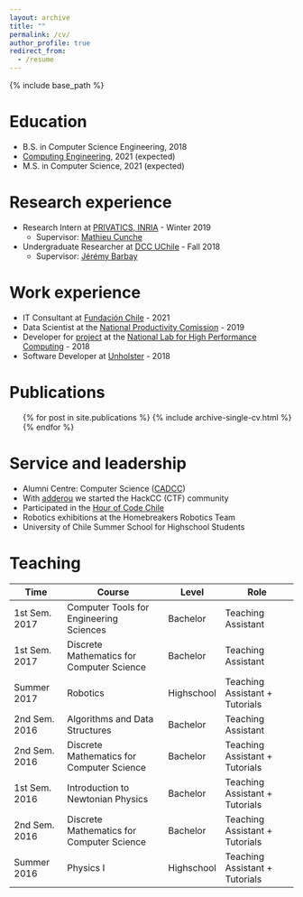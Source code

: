 ```yaml
---
layout: archive
title: ""
permalink: /cv/
author_profile: true
redirect_from:
  - /resume
---
```


{% include base_path %}

Education
======
* B.S. in Computer Science Engineering, 2018
* [Computing Engineering](https://en.wikipedia.org/wiki/Engineer's_degree#Chile), 2021 (expected)
* M.S. in Computer Science, 2021 (expected)

Research experience
======
* Research Intern at [PRIVATICS, INRIA](https://team.inria.fr/privatics/) - Winter 2019
  * Supervisor: [Mathieu Cunche](https://perso.citi-lab.fr/mcunche/index.html)
* Undergraduate Researcher at [DCC UChile](http://ingenieria.uchile.cl/english) - Fall 2018
  * Supervisor: [Jérémy Barbay](https://users.dcc.uchile.cl/~jbarbay/)

Work experience
======
* IT Consultant at [Fundación Chile](https://fch.cl/en/home/) - 2021
* Data Scientist at the [National Productivity Comission](https://www.comisiondeproductividad.cl/) - 2019
* Developer for [project](https://dashboard.nlhpc.cl/) at the [National Lab for High Performance Computing](https://www.cmm.uchile.cl/?cmm_labs=nlhpc) - 2018
* Software Developer at [Unholster](https://en.unholster.com/) - 2018

Publications
======
  <ul>{% for post in site.publications %}
    {% include archive-single-cv.html %}
  {% endfor %}</ul>

Service and leadership
======
* Alumni Centre: Computer Science ([CADCC](https://www.cadcc.cl/))
* With [adderou](https://twitter.com/adderou) we started the HackCC (CTF) community 
* Participated in the [Hour of Code Chile](https://horadelcodigo.cl/)
* Robotics exhibitions at the Homebreakers Robotics Team
* University of Chile Summer School for Highschool Students

Teaching
======
<table>
  <thead>
    <tr>
      <th>Time</th>
      <th>Course</th>
      <th>Level</th>
      <th>Role</th>
    </tr>
  </thead>
  <tbody>
    <tr>
      <td>1st Sem. 2017</td>
      <td>Computer Tools for Engineering Sciences</a></td>
      <td>Bachelor</td>
      <td>Teaching Assistant</td>
    </tr>
    <tr>
      <td>1st Sem. 2017</td>
      <td>Discrete Mathematics for Computer Science</td>
      <td>Bachelor</td><td>Teaching Assistant</td>
    </tr>
    <tr>
      <td>Summer 2017</td>
      <td>Robotics</td>
      <td>Highschool</td>
      <td>Teaching Assistant + Tutorials</td>
    </tr>
    <tr>
      <td>2nd Sem. 2016</td>
      <td>Algorithms and Data Structures</td>
      <td>Bachelor</td>
      <td>Teaching Assistant</td>
    </tr>
    <tr>
      <td>2nd Sem. 2016</td>
      <td>Discrete Mathematics for Computer Science</td>
      <td>Bachelor</td>
      <td>Teaching Assistant + Tutorials</td>
    </tr>
    <tr>
      <td>1st Sem. 2016</td>
      <td>Introduction to Newtonian Physics</td>
      <td>Bachelor</td>
      <td>Teaching Assistant + Tutorials</td>
    </tr>
    <tr>
      <td>2nd Sem. 2016</td>
      <td>Discrete Mathematics for Computer Science</td>
      <td>Bachelor</td>
      <td>Teaching Assistant + Tutorials</td>
    </tr>
    <tr>
      <td>Summer 2016</td>
      <td>Physics I</td>
      <td>Highschool</td>
      <td>Teaching Assistant + Tutorials</td>
    </tr>
  </tbody>
<table>